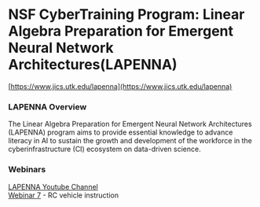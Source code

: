 # NSF CyberTraining Program: Linear Algebra Preparation for Emergent Neural Network Architectures(LAPENNA)
[https://www.jics.utk.edu/lapenna](https://www.jics.utk.edu/lapenna)
### LAPENNA Overview
The Linear Algebra Preparation for Emergent Neural Network Architectures (LAPENNA) program aims to provide essential knowledge to advance literacy in AI to sustain the growth and development of the workforce in the cyberinfrastructure (CI) ecosystem on data-driven science.
### Webinars
[LAPENNA Youtube Channel](https://www.youtube.com/channel/UCu84PNIX3n-OgPka1f60NmQ) <br />
[Webinar 7](https://youtu.be/bYJa55t68Y0) - RC vehicle instruction<br />
